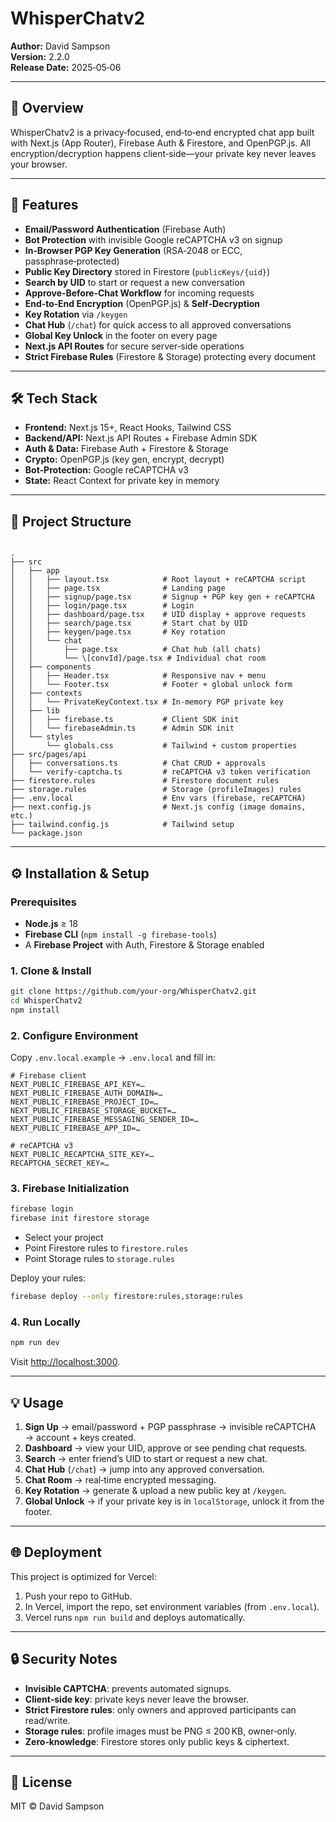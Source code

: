 
# WhisperChatv2

**Author:** David Sampson  
**Version:** 2.2.0  
**Release Date:** 2025‑05‑06

---

## 📖 Overview

WhisperChatv2 is a privacy‑focused, end‑to‑end encrypted chat app built with Next.js (App Router), Firebase Auth & Firestore, and OpenPGP.js. All encryption/decryption happens client‑side—your private key never leaves your browser.

---

## 🚀 Features

- **Email/Password Authentication** (Firebase Auth)  
- **Bot Protection** with invisible Google reCAPTCHA v3 on signup  
- **In‑Browser PGP Key Generation** (RSA‑2048 or ECC, passphrase‑protected)  
- **Public Key Directory** stored in Firestore (`publicKeys/{uid}`)  
- **Search by UID** to start or request a new conversation  
- **Approve‑Before‑Chat Workflow** for incoming requests  
- **End‑to‑End Encryption** (OpenPGP.js) & **Self‑Decryption**  
- **Key Rotation** via `/keygen`  
- **Chat Hub** (`/chat`) for quick access to all approved conversations  
- **Global Key Unlock** in the footer on every page  
- **Next.js API Routes** for secure server‑side operations  
- **Strict Firebase Rules** (Firestore & Storage) protecting every document  

---

## 🛠️ Tech Stack

- **Frontend:** Next.js 15+, React Hooks, Tailwind CSS  
- **Backend/API:** Next.js API Routes + Firebase Admin SDK  
- **Auth & Data:** Firebase Auth + Firestore & Storage  
- **Crypto:** OpenPGP.js (key gen, encrypt, decrypt)  
- **Bot‑Protection:** Google reCAPTCHA v3  
- **State:** React Context for private key in memory  

---

## 📂 Project Structure

```

.
├── src
│   ├── app
│   │   ├── layout.tsx            # Root layout + reCAPTCHA script
│   │   ├── page.tsx              # Landing page
│   │   ├── signup/page.tsx       # Signup + PGP key gen + reCAPTCHA
│   │   ├── login/page.tsx        # Login
│   │   ├── dashboard/page.tsx    # UID display + approve requests
│   │   ├── search/page.tsx       # Start chat by UID
│   │   ├── keygen/page.tsx       # Key rotation
│   │   └── chat
│   │       ├── page.tsx          # Chat hub (all chats)
│   │       └── \[convId]/page.tsx # Individual chat room
│   ├── components
│   │   ├── Header.tsx            # Responsive nav + menu
│   │   └── Footer.tsx            # Footer + global unlock form
│   ├── contexts
│   │   └── PrivateKeyContext.tsx # In‑memory PGP private key
│   ├── lib
│   │   ├── firebase.ts           # Client SDK init
│   │   └── firebaseAdmin.ts      # Admin SDK init
│   └── styles
│       └── globals.css           # Tailwind + custom properties
├── src/pages/api
│   ├── conversations.ts          # Chat CRUD + approvals
│   └── verify-captcha.ts         # reCAPTCHA v3 token verification
├── firestore.rules               # Firestore document rules
├── storage.rules                 # Storage (profileImages) rules
├── .env.local                    # Env vars (firebase, reCAPTCHA)
├── next.config.js                # Next.js config (image domains, etc.)
├── tailwind.config.js            # Tailwind setup
└── package.json

````

---

## ⚙️ Installation & Setup

### Prerequisites

- **Node.js** ≥ 18  
- **Firebase CLI** (`npm install -g firebase-tools`)  
- A **Firebase Project** with Auth, Firestore & Storage enabled  

### 1. Clone & Install

```bash
git clone https://github.com/your‑org/WhisperChatv2.git
cd WhisperChatv2
npm install
````

### 2. Configure Environment

Copy `.env.local.example` → `.env.local` and fill in:

```dotenv
# Firebase client
NEXT_PUBLIC_FIREBASE_API_KEY=…
NEXT_PUBLIC_FIREBASE_AUTH_DOMAIN=…
NEXT_PUBLIC_FIREBASE_PROJECT_ID=…
NEXT_PUBLIC_FIREBASE_STORAGE_BUCKET=…
NEXT_PUBLIC_FIREBASE_MESSAGING_SENDER_ID=…
NEXT_PUBLIC_FIREBASE_APP_ID=…

# reCAPTCHA v3
NEXT_PUBLIC_RECAPTCHA_SITE_KEY=…
RECAPTCHA_SECRET_KEY=…
```

### 3. Firebase Initialization

```bash
firebase login
firebase init firestore storage
```

* Select your project
* Point Firestore rules to `firestore.rules`
* Point Storage rules to `storage.rules`

Deploy your rules:

```bash
firebase deploy --only firestore:rules,storage:rules
```

### 4. Run Locally

```bash
npm run dev
```

Visit [http://localhost:3000](http://localhost:3000).

---

## 💡 Usage

1. **Sign Up** → email/password + PGP passphrase → invisible reCAPTCHA → account + keys created.
2. **Dashboard** → view your UID, approve or see pending chat requests.
3. **Search** → enter friend’s UID to start or request a new chat.
4. **Chat Hub** (`/chat`) → jump into any approved conversation.
5. **Chat Room** → real‑time encrypted messaging.
6. **Key Rotation** → generate & upload a new public key at `/keygen`.
7. **Global Unlock** → if your private key is in `localStorage`, unlock it from the footer.

---

## 🌐 Deployment

This project is optimized for Vercel:

1. Push your repo to GitHub.
2. In Vercel, import the repo, set environment variables (from `.env.local`).
3. Vercel runs `npm run build` and deploys automatically.

---

## 🔒 Security Notes

* **Invisible CAPTCHA**: prevents automated signups.
* **Client‑side key**: private keys never leave the browser.
* **Strict Firestore rules**: only owners and approved participants can read/write.
* **Storage rules**: profile images must be PNG ≤ 200 KB, owner‑only.
* **Zero‑knowledge**: Firestore stores only public keys & ciphertext.

---

## 📄 License

MIT © David Sampson

